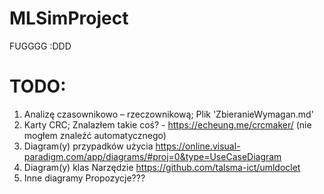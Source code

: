 # MLSimProject
FUGGGG :DDD

# TODO:
1. Analizę czasownikowo – rzeczownikową;
  Plik 'ZbieranieWymagan.md'
2. Karty CRC;
  Znalazłem takie coś? - https://echeung.me/crcmaker/ (nie mogłem znaleźć automatycznego)
3. Diagram(y) przypadków użycia
  https://online.visual-paradigm.com/app/diagrams/#proj=0&type=UseCaseDiagram
4. Diagram(y) klas
  Narzędzie https://github.com/talsma-ict/umldoclet
5. Inne diagramy
  Propozycje???
